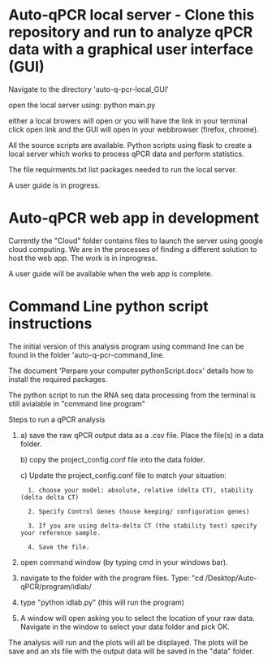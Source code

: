 # Auto-qPCR local server - Clone this repository and run to analyze qPCR data with a graphical user interface (GUI) 

Navigate to the directory 'auto-q-pcr-local_GUI'

open the local server using: python main.py 

either a local browers will open or you will have the link in your terminal click open link and the GUI will open in your webbrowser (firefox, chrome).

All the source scripts are available. Python scripts using flask to create a local server which works to process qPCR data and perform statistics.  

The file requirments.txt list packages needed to run the local server. 

A user guide is in progress.

# Auto-qPCR web app in development

Currently the "Cloud" folder contains files to launch the server using google cloud computing. We are in the processes of finding a different solution to host the web app. The work is in inprogress.

A user guide will be available when the web app is complete.

# Command Line python script instructions

The initial version of this analysis program using command line can be found in the folder 'auto-q-pcr-command_line.

The document 'Perpare your computer pythonScript.docx' details how to install the required packages.

The python script to run the RNA seq data processing from the terminal is still avialable in "command line program"

Steps to run a qPCR analysis

1. a) save the raw qPCR output data as a .csv file. Place the file(s) in a data folder.

   b) copy the project_config.conf file into the data folder.
   
   c) Update the project_config.conf file to match your situation:
   
         1. choose your model: absolute, relative (delta CT), stability (delta delta CT)
   
         2. Specify Control Genes (house keeping/ configuration genes)
         
         3. If you are using delta-delta CT (the stability test) specify your reference sample.
         
         4. Save the file. 
2. open command window (by typing cmd in your windows bar).
3. navigate to the folder with the program files. Type: "cd /Desktop/Auto-qPCR/program/idlab/
4. type "python idlab.py"      (this will run the program)
5. A window will open asking you to select the location of your raw data.  Navigate in the window to select your data folder and pick OK.

The analysis will run and the plots will all be displayed. The plots will be save and an xls file with the output data will be saved in the "data" folder.
